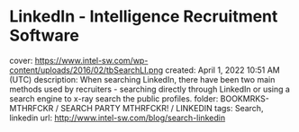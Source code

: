 # LinkedIn - Intelligence Recruitment Software

cover: https://www.intel-sw.com/wp-content/uploads/2016/02/tbSearchLI.png
created: April 1, 2022 10:51 AM (UTC)
description: When searching LinkedIn, there have been two main methods used by recruiters - searching directly through LinkedIn or using a search engine to x-ray search the public profiles.
folder: BOOKMRKS-MTHRFCKR / SEARCH PARTY MTHRFCKR! / LINKEDIN
tags: Search, linkedin
url: http://www.intel-sw.com/blog/search-linkedin